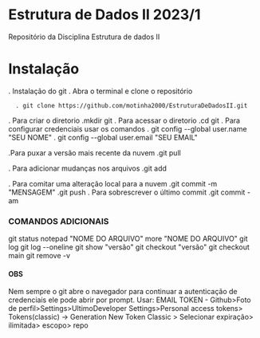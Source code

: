 # Estrutura de Dados II 2023/1

Repositório da Disciplina Estrutura de dados II

# Instalação 

. Instalação do git
. Abra o terminal e clone o repositório

```code
  . git clone https://github.com/motinha2000/EstruturaDeDadosII.git
```

. Para criar o diretorio
	.mkdir git
. Para acessar o diretorio
	.cd git
. Para configurar credenciais usar os comandos
	. git config --global user.name "SEU NOME"
	. git config --global user.email "SEU EMAIL"

.Para puxar a versão mais recente da nuvem 
	.git pull

. Para adicionar mudanças nos arquivos
	.git add

. Para comitar uma alteração local para a nuvem
	.git commit -m "MENSAGEM"
	.git push
. Para sobrescrever o último commit
	.git commit -am

### COMANDOS ADICIONAIS

git status
notepad "NOME DO ARQUIVO"
more "NOME DO ARQUIVO"
git log
git log --oneline
git show "versão"
git checkout "versão"
git checkout main
git remove -v

#### OBS

Nem sempre o git abre o navegador para continuar a autenticação de credenciais ele pode abrir por prompt. Usar:
EMAIL
TOKEN - Github>Foto de perfil>Settings>UltimoDeveloper Settings>Personal access tokens> Tokens(classic) 
-> Generation New Token Classic > Selecionar expiração> ilimitada> escopo> repo